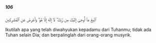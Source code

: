 ##### 106

<span class="ayah">ٱتَّبِعْ مَآ أُوحِىَ إِلَيْكَ مِن رَّبِّكَ ۖ لَآ إِلَٰهَ إِلَّا هُوَ ۖ وَأَعْرِضْ عَنِ ٱلْمُشْرِكِينَ</span>

<span class="ayah_translation">Ikutilah apa yang telah diwahyukan kepadamu dari Tuhanmu; tidak ada Tuhan selain Dia; dan berpalinglah dari orang-orang musyrik.</span>
